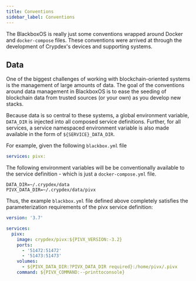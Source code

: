 ```yaml
---
title: Conventions
sidebar_label: Conventions
---
```


The BlackboxOS is really just some conventions wrapped around Docker and `docker-compose` files. These conventions were arrived at through the development of Crypdex's devices and supporting systems.

## Data

One of the biggest challenges of working with blockchain-oriented systems is the management of large amounts of data. The goal of the conventions around data management in BlackboxOS is to ease the seeding of blockchain data from trusted sources (or your own) as you develop new stacks.

Because data is so central to these systems, a global environment variable, `DATA_DIR` is injected into all composed service definitions. Further, for all services, a service namespaced environment variable is also made available in the form of `${SERVICE}_DATA_DIR`.

For example, given the following `blackbox.yml` file

```yml
services: pivx:
```

The following environment variables will be be conventionally available to the service definition - which is just a `docker-compose.yml` file.

```properties
DATA_DIR=~/.crypdex/data
PIVX_DATA_DIR=~/.crypdex/data/pivx
```

Thus, the example `blackbox.yml` file defined above completely satisfies the parameterization requirements of the pivx service definition:

```yaml
version: '3.7'

services:
  pivx:
    image: crypdex/pivx:${PIVX_VERSION:-3.2}
    ports:
      - '51472:51472'
      - '51473:51473'
    volumes:
      - ${PIVX_DATA_DIR:?PIVX_DATA_DIR required}:/home/pivx/.pivx
    command: ${PIVX_COMMAND:--printtoconsole}
```
